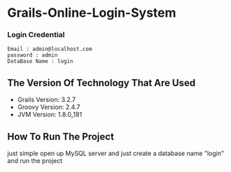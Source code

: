 # Grails-Online-Login-System
 ### Login Credential
    Email : admin@localhost.com
    password : admin
    DataBase Name : login
    
## The Version Of Technology That Are Used
  
  
  * Grails Version: 3.2.7
  * Groovy Version: 2.4.7
  * JVM Version: 1.8.0_181

## How To Run The Project 
   just simple open up MySQL server and just create a database name "login" and run the project
